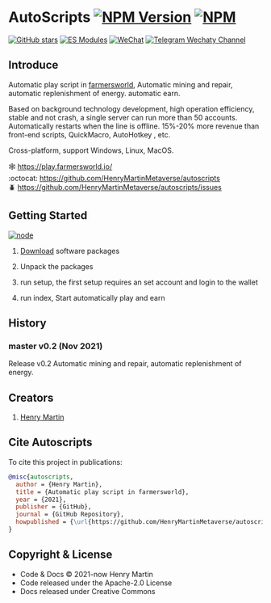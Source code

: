 # AutoScripts [![NPM Version](https://img.shields.io/npm/v/wechaty?color=brightgreen)](https://www.npmjs.com/package/wechaty) [![NPM](https://github.com/wechaty/wechaty/workflows/NPM/badge.svg)](https://github.com/wechaty/wechaty/actions?query=workflow%3ANPM) 


[![GitHub stars](https://img.shields.io/github/stars/HenryMartinMetaverse/autoscripts.svg?label=github%20stars)](https://github.com/HenryMartinMetaverse/autoscripts)
[![ES Modules](https://img.shields.io/badge/ES-Modules-orange)](https://github.com/HenryMartinMetaverse/autoscripts/issues)
[![WeChat](https://img.shields.io/badge/--07C160?logo=wechat&logoColor=white)](https://wechaty.js.org/docs/puppet-providers/wechat)
[![Telegram Wechaty Channel](https://img.shields.io/badge/chat-on%20telegram-blue)](https://t.me/wechaty)

## Introduce

Automatic play script in [farmersworld](https://play.farmersworld.io/), Automatic mining and repair, automatic replenishment of energy. automatic earn. 

Based on background technology development, high operation efficiency, stable and not crash, a single server can run more than 50 accounts. Automatically restarts when the line is offline. 15%-20% more revenue than front-end scripts, QuickMacro, AutoHotkey
, etc.

Cross-platform, support Windows, Linux, MacOS.

:spider_web: <https://play.farmersworld.io/>  
:octocat: <https://github.com/HenryMartinMetaverse/autoscripts>  
:beetle: <https://github.com/HenryMartinMetaverse/autoscripts/issues>  


## Getting Started

[![node](https://img.shields.io/node/v/wechaty.svg?maxAge=604800)](https://nodejs.org/)

1. [Download](https://github.com/HenryMartinMetaverse/autoscripts/releases) software packages  

2. Unpack the packages

3. run setup, the first setup requires an set account and login to the wallet

4. run index, Start automatically play and earn


## History

### master v0.2 (Nov 2021)

Release v0.2 Automatic mining and repair, automatic replenishment of energy.


## Creators

1. [Henry Martin](https://github.com/HenryMartinMetaverse)  


## Cite Autoscripts

To cite this project in publications:

```bibtex
@misc{autoscripts,
  author = {Henry Martin},
  title = {Automatic play script in farmersworld},
  year = {2021},
  publisher = {GitHub},
  journal = {GitHub Repository},
  howpublished = {\url{https://github.com/HenryMartinMetaverse/autoscripts}},
}
```

## Copyright & License

- Code & Docs © 2021-now Henry Martin
- Code released under the Apache-2.0 License
- Docs released under Creative Commons